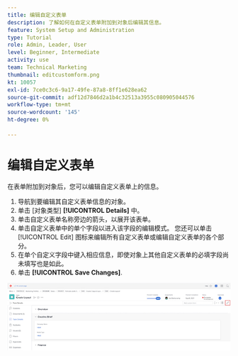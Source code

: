 ```yaml
---
title: 编辑自定义表单
description: 了解如何在自定义表单附加到对象后编辑其信息。
feature: System Setup and Administration
type: Tutorial
role: Admin, Leader, User
level: Beginner, Intermediate
activity: use
team: Technical Marketing
thumbnail: editcustomform.png
kt: 10057
exl-id: 7ce0c3c6-9a17-49fe-87a8-8ff1e628ea62
source-git-commit: adf12d7846d2a1b4c32513a3955c080905044576
workflow-type: tm+mt
source-wordcount: '145'
ht-degree: 0%

---
```


# 编辑自定义表单

<!---
21.4 updates have been made here
--->

在表单附加到对象后，您可以编辑自定义表单上的信息。

1. 导航到要编辑其自定义表单信息的对象。
1. 单击 [对象类型] **[!UICONTROL Details]** 中。
1. 单击自定义表单名称旁边的箭头，以展开该表单。
1. 单击自定义表单中的单个字段以进入该字段的编辑模式。 您还可以单击 [!UICONTROL Edit] 图标来编辑所有自定义表单或编辑自定义表单的各个部分。
1. 在单个自定义字段中键入相应信息，即使对象上其他自定义表单的必填字段尚未填写也是如此。
1. 单击 **[!UICONTROL Save Changes]**.

![显示正在编辑的自定义表单的“任务详细信息”窗口](assets/custom-forms-edit-a-custom-form.jpg)
